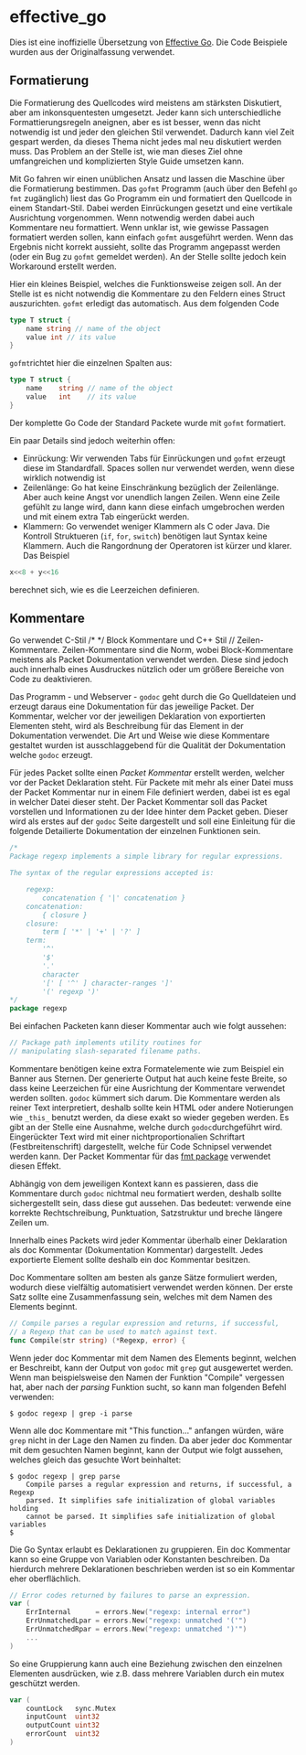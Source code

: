 # effective_go

Dies ist eine inoffizielle Übersetzung von [Effective Go](https://golang.org/doc/effective_go.html). Die Code Beispiele wurden aus der Originalfassung verwendet.

## Formatierung

Die Formatierung des Quellcodes wird meistens am stärksten Diskutiert, aber am inkonsquentesten umgesetzt. Jeder kann sich unterschiedliche Formattierungsregeln aneignen, aber es ist besser, wenn das nicht notwendig ist und jeder den gleichen Stil verwendet. Dadurch kann viel Zeit gespart werden, da dieses Thema nicht jedes mal neu diskutiert werden muss. Das Problem an der Stelle ist, wie man dieses Ziel ohne umfangreichen und komplizierten Style Guide umsetzen kann.

Mit Go fahren wir einen unüblichen Ansatz und lassen die Maschine über die Formatierung bestimmen. Das `gofmt` Programm (auch über den Befehl `go fmt` zugänglich) liest das Go Programm ein und formatiert den Quellcode in einem Standart-Stil. Dabei werden Einrückungen gesetzt und eine vertikale Ausrichtung vorgenommen. Wenn notwendig werden dabei auch Kommentare neu formattiert. Wenn unklar ist, wie gewisse Passagen formatiert werden sollen, kann einfach `gofmt` ausgeführt werden. Wenn das Ergebnis nicht korrekt aussieht, sollte das Programm angepasst werden (oder ein Bug zu `gofmt` gemeldet werden). An der Stelle sollte jedoch kein Workaround erstellt werden.

Hier ein kleines Beispiel, welches die Funktionsweise zeigen soll. An der Stelle ist es nicht notwendig die Kommentare zu den Feldern eines Struct auszurichten. `gofmt` erledigt das automatisch. Aus dem folgenden Code

```go
type T struct {
    name string // name of the object
    value int // its value
}
```

`gofmt`richtet hier die einzelnen Spalten aus:

```go
type T struct {
    name    string // name of the object
    value   int    // its value
}
```

Der komplette Go Code der Standard Packete wurde mit `gofmt` formatiert.

Ein paar Details sind jedoch weiterhin offen:

* Einrückung: Wir verwenden Tabs für Einrückungen und `gofmt` erzeugt diese im Standardfall. Spaces sollen nur verwendet werden, wenn diese wirklich notwendig ist
* Zeilenlänge: Go hat keine Einschränkung bezüglich der Zeilenlänge. Aber auch keine Angst vor unendlich langen Zeilen. Wenn eine Zeile gefühlt zu lange wird, dann kann diese einfach umgebrochen werden und mit einem extra Tab eingerückt werden.
* Klammern: Go verwendet weniger Klammern als C oder Java. Die Kontroll Struktueren (`if`, `for`, `switch`) benötigen laut Syntax keine Klammern. Auch die Rangordnung der Operatoren ist kürzer und klarer. Das Beispiel

```go
x<<8 + y<<16
```

berechnet sich, wie es die Leerzeichen definieren.

## Kommentare

Go verwendet C-Stil /* */ Block Kommentare und C++ Stil // Zeilen-Kommentare. Zeilen-Kommentare sind die Norm, wobei Block-Kommentare meistens als Packet Dokumentation verwendet werden. Diese sind jedoch auch innerhalb eines Ausdruckes nützlich oder um größere Bereiche von Code zu deaktivieren.

Das Programm - und Webserver - `godoc` geht durch die Go Quelldateien und erzeugt daraus eine Dokumentation für das jeweilige Packet. Der Kommentar, welcher vor der jeweiligen Deklaration von exportierten Elementen steht, wird als Beschreibung für das Element in der Dokumentation verwendet. Die Art und Weise wie diese Kommentare gestaltet wurden ist ausschlaggebend für die Qualität der Dokumentation welche `godoc` erzeugt.

Für jedes Packet sollte einen _Packet Kommentar_ erstellt werden, welcher vor der Packet Deklaration steht. Für Packete mit mehr als einer Datei muss der Packet Kommentar nur in einem File definiert werden, dabei ist es egal in welcher Datei dieser steht. Der Packet Kommentar soll das Packet vorstellen und Informationen zu der Idee hinter dem Packet geben. Dieser wird als erstes auf der `godoc` Seite dargestellt und soll eine Einleitung für die folgende Detailierte Dokumentation der einzelnen Funktionen sein.

```go
/*
Package regexp implements a simple library for regular expressions.

The syntax of the regular expressions accepted is:

    regexp:
        concatenation { '|' concatenation }
    concatenation:
        { closure }
    closure:
        term [ '*' | '+' | '?' ]
    term:
        '^'
        '$'
        '.'
        character
        '[' [ '^' ] character-ranges ']'
        '(' regexp ')'
*/
package regexp
```

Bei einfachen Packeten kann dieser Kommentar auch wie folgt aussehen:

```go
// Package path implements utility routines for
// manipulating slash-separated filename paths.
```

Kommentare benötigen keine extra Formatelemente wie zum Beispiel ein Banner aus Sternen. Der generierte Output hat auch keine feste Breite, so dass keine Leerzeichen für eine Ausrichtung der Kommentare verwendet werden sollten. `godoc` kümmert sich darum. Die Kommentare werden als reiner Text interpretiert, deshalb sollte kein HTML oder andere Notierungen wie `_this_` benutzt werden, da diese exakt so wieder gegeben werden. Es gibt an der Stelle eine Ausnahme, welche durch `godoc`durchgeführt wird. Eingerückter Text wird mit einer nichtproportionalien Schriftart (Festbreitenschrift) dargestellt, welche für Code Schnipsel verwendet werden kann. Der Packet Kommentar für das [fmt package](https://golang.org/pkg/fmt/) verwendet diesen Effekt.

Abhängig von dem jeweiligen Kontext kann es passieren, dass die Kommentare durch `godoc` nichtmal neu formatiert werden, deshalb sollte sichergestellt sein, dass diese gut aussehen. Das bedeutet: verwende eine korrekte Rechtschreibung, Punktuation, Satzstruktur und breche längere Zeilen um.

Innerhalb eines Packets wird jeder Kommentar überhalb einer Deklaration als doc Kommentar (Dokumentation Kommentar) dargestellt. Jedes exportierte Element sollte deshalb ein doc Kommentar besitzen.

Doc Kommentare sollten am besten als ganze Sätze formuliert werden, wodurch diese vielfältig automatisiert verwendet werden können. Der erste Satz sollte eine Zusammenfassung sein, welches mit dem Namen des Elements beginnt.

```go
// Compile parses a regular expression and returns, if successful,
// a Regexp that can be used to match against text.
func Compile(str string) (*Regexp, error) {
```

Wenn jeder doc Kommentar mit dem Namen des Elements beginnt, welchen er Beschreibt, kann der Output von `godoc` mit `grep` gut ausgewertet werden. Wenn man beispielsweise den Namen der Funktion "Compile" vergessen hat, aber nach der _parsing_ Funktion sucht, so kann man folgenden Befehl verwenden:

```
$ godoc regexp | grep -i parse
```

Wenn alle doc Kommentare mit "This function..." anfangen würden, wäre `grep` nicht in der Lage den Namen zu finden. Da aber jeder doc Kommentar mit dem gesuchten Namen beginnt, kann der Output wie folgt aussehen, welches gleich das gesuchte Wort beinhaltet:

```
$ godoc regexp | grep parse
    Compile parses a regular expression and returns, if successful, a Regexp
    parsed. It simplifies safe initialization of global variables holding
    cannot be parsed. It simplifies safe initialization of global variables
$
```

Die Go Syntax erlaubt es Deklarationen zu gruppieren. Ein doc Kommentar kann so eine Gruppe von Variablen oder Konstanten beschreiben. Da hierdurch mehrere Deklarationen beschrieben werden ist so ein Kommentar eher oberflächlich.

```go
// Error codes returned by failures to parse an expression.
var (
    ErrInternal      = errors.New("regexp: internal error")
    ErrUnmatchedLpar = errors.New("regexp: unmatched '('")
    ErrUnmatchedRpar = errors.New("regexp: unmatched ')'")
    ...
)
```

So eine Gruppierung kann auch eine Beziehung zwischen den einzelnen Elementen ausdrücken, wie z.B. dass mehrere Variablen durch ein mutex geschützt werden.

```go
var (
    countLock   sync.Mutex
    inputCount  uint32
    outputCount uint32
    errorCount  uint32
)
```